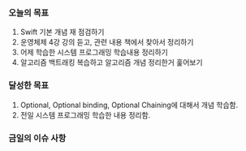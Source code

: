 ### 오늘의 목표

1. Swift 기본 개념 재 점검하기
2. 운영체제 4강 강의 듣고, 관련 내용 책에서 찾아서 정리하기
3. 어제 학습한 시스템 프로그래밍 학습내용 정리하기
4. 알고리즘 백트래킹 복습하고 알고리즘 개념 정리한거 훑어보기

### 달성한 목표

1. Optional, Optional binding, Optional Chaining에 대해서 개념 학습함.
2. 전일 시스템 프로그래밍 학습한 내용 정리함.

### 금일의 이슈 사항